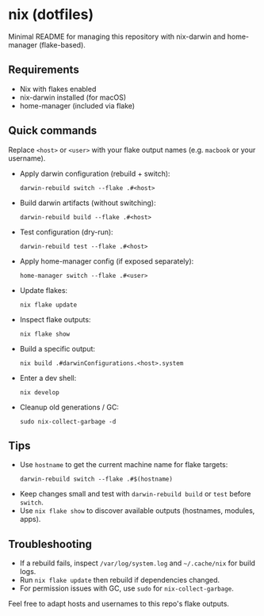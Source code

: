 # nix (dotfiles)

Minimal README for managing this repository with nix-darwin and home-manager (flake-based).

## Requirements
- Nix with flakes enabled
- nix-darwin installed (for macOS)
- home-manager (included via flake)

## Quick commands

Replace `<host>` or `<user>` with your flake output names (e.g. `macbook` or your username).

- Apply darwin configuration (rebuild + switch):
    ```
    darwin-rebuild switch --flake .#<host>
    ```
- Build darwin artifacts (without switching):
    ```
    darwin-rebuild build --flake .#<host>
    ```
- Test configuration (dry-run):
    ```
    darwin-rebuild test --flake .#<host>
    ```
- Apply home-manager config (if exposed separately):
    ```
    home-manager switch --flake .#<user>
    ```

- Update flakes:
    ```
    nix flake update
    ```
- Inspect flake outputs:
    ```
    nix flake show
    ```
- Build a specific output:
    ```
    nix build .#darwinConfigurations.<host>.system
    ```
- Enter a dev shell:
    ```
    nix develop
    ```

- Cleanup old generations / GC:
    ```
    sudo nix-collect-garbage -d
    ```

## Tips
- Use `hostname` to get the current machine name for flake targets:
    ```
    darwin-rebuild switch --flake .#$(hostname)
    ```
- Keep changes small and test with `darwin-rebuild build` or `test` before `switch`.
- Use `nix flake show` to discover available outputs (hostnames, modules, apps).

## Troubleshooting
- If a rebuild fails, inspect `/var/log/system.log` and `~/.cache/nix` for build logs.
- Run `nix flake update` then rebuild if dependencies changed.
- For permission issues with GC, use `sudo` for `nix-collect-garbage`.

Feel free to adapt hosts and usernames to this repo's flake outputs.